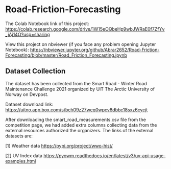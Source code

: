 # Road-Friction-Forecasting

The Colab Notebook link of this project: https://colab.research.google.com/drive/1W15eOQbeHp9wbJWRaE0f7ZfYv_jAj14O?usp=sharing


View this project on nbviewer (if you face any problem opening Jupyter Notebook): https://nbviewer.jupyter.org/github/Abrar2652/Road-Friction-Forecasting/blob/master/Road_Friction_Forecasting.ipynb 


## Dataset Collection
The dataset has been collected from the Smart Road - Winter Road Maintenance Challenge 2021 organized by UiT The Arctic University of Norway on Devpost.

Dataset download link: https://uitno.app.box.com/s/bch09z27weq0wpcv8dbbc18sxz6cycjt

After downloading the smart_road_measurements.csv file from the competition page, we had added extra columns collecting data from the external resources authorized the organizers. The links of the external datasets are:

[1] Weather data https://pypi.org/project/wwo-hist/

[2] UV Index data https://pyowm.readthedocs.io/en/latest/v3/uv-api-usage-examples.html
